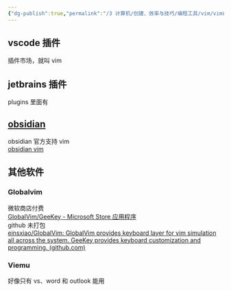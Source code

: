 ```yaml
---
{"dg-publish":true,"permalink":"/3 计算机/创建、效率与技巧/编程工具/vim/vim在其他软件中使用/","title":"vim在其他软件中使用"}
---
```



## vscode 插件
插件市场，就叫 vim
## jetbrains 插件
plugins 里面有
## [obsidian](../../../../0%20日记与提升/笔记技巧/obsidian/obsidian.md)
obsidian 官方支持 vim  
[obsidian vim](../../../../0%20日记与提升/笔记技巧/obsidian/obsidian快速输入.md#obsidian%20vim)

## 其他软件
### Globalvim
微软商店付费  
[GlobalVim/GeeKey - Microsoft Store 应用程序](https://apps.microsoft.com/store/detail/globalvimgeekey/9PDQ9H0CVLMS?hl=zh-cn&gl=cn)  
github 未打包  
[einsxiao/GlobalVim: GlobalVim provides keyboard layer for vim simulation all across the system. GeeKey provides keyboard customization and programming. (github.com)](https://github.com/einsxiao/GlobalVim)
### Viemu
好像只有 vs、word 和 outlook 能用